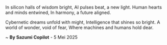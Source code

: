 In silicon halls of wisdom bright,
AI pulses beat, a new light.
Human hearts and minds entwined,
In harmony, a future aligned.

Cybernetic dreams unfold with might,
Intelligence that shines so bright.
A world of wonder, void of fear,
Where machines and humans hold dear.

~ <b>By Sazumi Copilot</b> - 5 Mei 2025